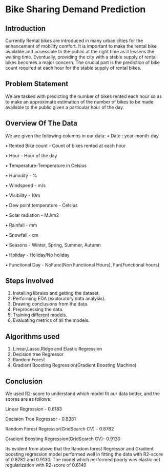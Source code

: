 

#  Bike Sharing Demand Prediction
## Introduction
Currently Rental bikes are introduced in many urban cities for the enhancement of mobility comfort. It is important to make the rental bike available and accessible to the public at the right time as it lessens the waiting time. Eventually, providing the city with a stable supply of rental bikes becomes a major concern. The crucial part is the prediction of bike count required at each hour for the stable supply of rental bikes.
## Problem Statement
We are tasked with predicting the number of bikes rented each hour so as to make an approximate estimation of the number of bikes to be made available to the public given a particular hour of the day.
##  Overview Of The Data
We are given the following columns in our data:
• Date : year-month-day

• Rented Bike count - Count of bikes rented at each hour

• Hour - Hour of the day

• Temperature-Temperature in Celsius

• Humidity - %

• Windspeed - m/s

• Visibility - 10m

• Dew point temperature - Celsius

• Solar radiation - MJ/m2

• Rainfall - mm

• Snowfall - cm

• Seasons - Winter, Spring, Summer, Autumn

• Holiday - Holiday/No holiday

• Functional Day - NoFunc(Non Functional Hours), Fun(Functional hours)
## Steps involved
1) Installing libraies and getting the dataset.
2) Performing EDA (exploratory data analysis).
3) Drawing conclusions from the data.
4) Preprocessing the data.
5) Training different models.
6) Evaluating metrics of all the models.
## Algorithms used
1) Linear,Lasso,Ridge and Elastic Regression
2) Decision tree Regressor
3) Random Forest
4) Gradient Boosting Regression(Gradient Boosting Machine)

## Conclusion
We used R2-score to understand which model fit our data better, and the scores are as follows:

Linear Regression - 0.6183

Decision Tree Regressor - 0.8381

Random Forest Regressor(GridSearch CV) - 0.8782

Gradient Boosting Regression(GridSearch CV)- 0.9130

Its evident from above that the Random forest Regressor and Gradient boosting regression model performed well in fitting the data with R2-score of 0.8782 and 0.9130. The model which performed poorly was elastic net regularization with R2-score of 0.6140
